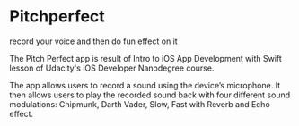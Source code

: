 # Pitchperfect
record your voice and then do fun effect on it


The Pitch Perfect app is result of Intro to iOS App Development with Swift lesson of Udacity's iOS Developer Nanodegree course.

The app allows users to record a sound using the device’s microphone. It then allows users to play the recorded sound back with four different sound modulations: Chipmunk, Darth Vader, Slow, Fast with Reverb and Echo effect.



